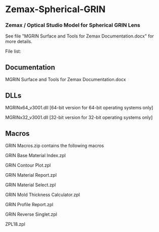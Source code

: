 # Zemax-Spherical-GRIN
### Zemax / Optical Studio Model for Spherical GRIN Lens

See file "MGRIN Surface and Tools for Zemax Documentation.docx" for more details.

File list:
## Documentation
MGRIN Surface and Tools for Zemax Documentation.docx

## DLLs
MGRINx64_v3001.dll [64-bit version for 64-bit operating systems only]

MGRINx32_v3001.dll [32-bit version for 32-bit operating systems only]

## Macros
GRIN Macros.zip contains the following macros

GRIN Base Material Index.zpl

GRIN Contour Plot.zpl

GRIN Material Report.zpl

GRIN Material Select.zpl

GRIN Mold Thickness Calculator.zpl

GRIN Profile Report.zpl

GRIN Reverse Singlet.zpl

ZPL18.zpl
